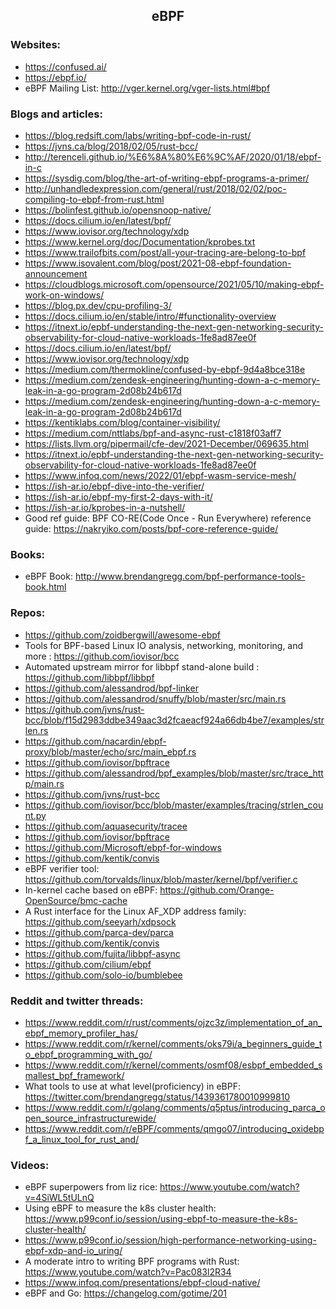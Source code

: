 <h2 align="center">eBPF</h2>

### Websites:

- https://confused.ai/
- https://ebpf.io/
- eBPF Mailing List: http://vger.kernel.org/vger-lists.html#bpf

### Blogs and articles:

- https://blog.redsift.com/labs/writing-bpf-code-in-rust/
- https://jvns.ca/blog/2018/02/05/rust-bcc/
- http://terenceli.github.io/%E6%8A%80%E6%9C%AF/2020/01/18/ebpf-in-c
- https://sysdig.com/blog/the-art-of-writing-ebpf-programs-a-primer/
- http://unhandledexpression.com/general/rust/2018/02/02/poc-compiling-to-ebpf-from-rust.html
- https://bolinfest.github.io/opensnoop-native/
- https://docs.cilium.io/en/latest/bpf/
- https://www.iovisor.org/technology/xdp
- https://www.kernel.org/doc/Documentation/kprobes.txt
- https://www.trailofbits.com/post/all-your-tracing-are-belong-to-bpf
- https://www.isovalent.com/blog/post/2021-08-ebpf-foundation-announcement
- https://cloudblogs.microsoft.com/opensource/2021/05/10/making-ebpf-work-on-windows/
- https://blog.px.dev/cpu-profiling-3/
- https://docs.cilium.io/en/stable/intro/#functionality-overview
- https://itnext.io/epbf-understanding-the-next-gen-networking-security-observability-for-cloud-native-workloads-1fe8ad87ee0f
- https://docs.cilium.io/en/latest/bpf/
- https://www.iovisor.org/technology/xdp
- https://medium.com/thermokline/confused-by-ebpf-9d4a8bce318e
- https://medium.com/zendesk-engineering/hunting-down-a-c-memory-leak-in-a-go-program-2d08b24b617d
- https://medium.com/zendesk-engineering/hunting-down-a-c-memory-leak-in-a-go-program-2d08b24b617d
- https://kentiklabs.com/blog/container-visibility/
- https://medium.com/nttlabs/bpf-and-async-rust-c1818f03aff7
- https://lists.llvm.org/pipermail/cfe-dev/2021-December/069635.html
- https://itnext.io/epbf-understanding-the-next-gen-networking-security-observability-for-cloud-native-workloads-1fe8ad87ee0f
- https://www.infoq.com/news/2022/01/ebpf-wasm-service-mesh/
- https://ish-ar.io/ebpf-dive-into-the-verifier/
- https://ish-ar.io/ebpf-my-first-2-days-with-it/
- https://ish-ar.io/kprobes-in-a-nutshell/
- Good ref guide: BPF CO-RE(Code Once - Run Everywhere) reference guide: https://nakryiko.com/posts/bpf-core-reference-guide/

### Books:

- eBPF Book: http://www.brendangregg.com/bpf-performance-tools-book.html

### Repos:

- https://github.com/zoidbergwill/awesome-ebpf
- Tools for BPF-based Linux IO analysis, networking, monitoring, and more : https://github.com/iovisor/bcc
- Automated upstream mirror for libbpf stand-alone build : https://github.com/libbpf/libbpf
- https://github.com/alessandrod/bpf-linker
- https://github.com/alessandrod/snuffy/blob/master/src/main.rs
- https://github.com/jvns/rust-bcc/blob/f15d2983ddbe349aac3d2fcaeacf924a66db4be7/examples/strlen.rs
- https://github.com/nacardin/ebpf-proxy/blob/master/echo/src/main_ebpf.rs
- https://github.com/iovisor/bpftrace
- https://github.com/alessandrod/bpf_examples/blob/master/src/trace_http/main.rs
- https://github.com/jvns/rust-bcc
- https://github.com/iovisor/bcc/blob/master/examples/tracing/strlen_count.py
- https://github.com/aquasecurity/tracee
- https://github.com/iovisor/bpftrace
- https://github.com/Microsoft/ebpf-for-windows
- https://github.com/kentik/convis
- eBPF verifier tool: https://github.com/torvalds/linux/blob/master/kernel/bpf/verifier.c
- In-kernel cache based on eBPF: https://github.com/Orange-OpenSource/bmc-cache
- A Rust interface for the Linux AF_XDP address family: https://github.com/seeyarh/xdpsock
- https://github.com/parca-dev/parca
- https://github.com/kentik/convis
- https://github.com/fujita/libbpf-async
- https://github.com/cilium/ebpf
- https://github.com/solo-io/bumblebee

### Reddit and twitter threads:

- https://www.reddit.com/r/rust/comments/ojzc3z/implementation_of_an_ebpf_memory_profiler_has/
- https://www.reddit.com/r/kernel/comments/oks79i/a_beginners_guide_to_ebpf_programming_with_go/
- https://www.reddit.com/r/kernel/comments/osmf08/esbpf_embedded_smallest_bpf_framework/
- What tools to use at what level(proficiency) in eBPF: https://twitter.com/brendangregg/status/1439361780010999810
- https://www.reddit.com/r/golang/comments/q5ptus/introducing_parca_open_source_infrastructurewide/
- https://www.reddit.com/r/eBPF/comments/qmgo07/introducing_oxidebpf_a_linux_tool_for_rust_and/

### Videos:

- eBPF superpowers from liz rice: https://www.youtube.com/watch?v=4SiWL5tULnQ
- Using eBPF to measure the k8s cluster health: https://www.p99conf.io/session/using-ebpf-to-measure-the-k8s-cluster-health/
- https://www.p99conf.io/session/high-performance-networking-using-ebpf-xdp-and-io_uring/
- A moderate intro to writing BPF programs with Rust: https://www.youtube.com/watch?v=Pac083l2R34
- https://www.infoq.com/presentations/ebpf-cloud-native/
- eBPF and Go: https://changelog.com/gotime/201
